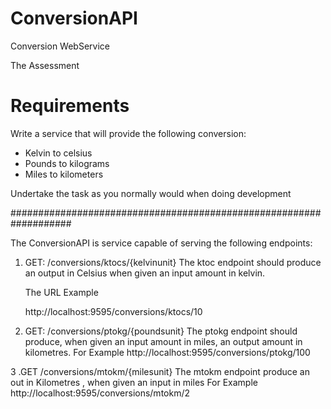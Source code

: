 # ConversionAPI
Conversion WebService

The Assessment

# Requirements

Write a service that will provide the following conversion:
* Kelvin to celsius
* Pounds to kilograms
* Miles to kilometers

Undertake the task as you normally would when doing development

###################################################################


The ConversionAPI is service capable of serving the following endpoints:


1. GET:  /conversions/ktocs/{kelvinunit}
      The ktoc endpoint should produce an output in Celsius when given an input amount in kelvin.
      
      The URL Example
     
     http://localhost:9595/conversions/ktocs/10
       
2. GET:   /conversions/ptokg/{poundsunit}
       The ptokg endpoint should produce, when given an input amount in miles, an output amount in kilometres.
	   For Example 
       http://localhost:9595/conversions/ptokg/100
       
3 .GET   /conversions/mtokm/{milesunit}
      The mtokm endpoint produce an out in Kilometres , when given an input in  miles
      For Example 
       http://localhost:9595/conversions/mtokm/2
